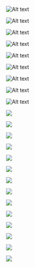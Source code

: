 ![Alt text](image.png)

![Alt text](image-2.png)

![Alt text](image-3.png)

![Alt text](image-4.png)

![Alt text](image-5.png)

![Alt text](image-7.png)

![Alt text](image-8.png)

![Alt text](image-9.png)

![Alt text](image-10.png)

![](../Snipaste_2023-12-11_19-57-10.png)

![](../Snipaste_2023-12-11_19-54-32.png)

![](../Snipaste_2023-12-11_19-55-36.png)

![](../Snipaste_2023-12-11_19-56-07.png)

![](../Snipaste_2023-12-11_19-57-39.png)

![](../Snipaste_2023-12-11_19-58-22.png)

![](../Snipaste_2023-12-11_19-59-05.png)

![](../Snipaste_2023-12-11_20-00-20.png)

![](../Snipaste_2023-12-11_20-02-49.png)

![](../Snipaste_2023-12-11_20-04-06.png)

![](../Snipaste_2023-12-11_20-05-06.png)

![](../Snipaste_2023-12-11_20-06-31.png)

![](../Snipaste_2023-12-11_20-07-22.png)

![](../Snipaste_2023-12-11_20-07-42.png)

